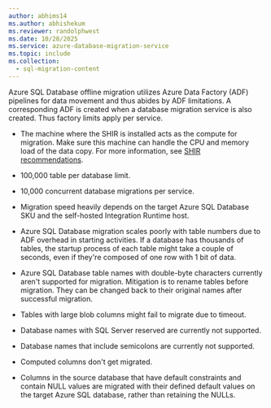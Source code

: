```yaml
---
author: abhims14
ms.author: abhishekum
ms.reviewer: randolphwest
ms.date: 10/28/2025
ms.service: azure-database-migration-service
ms.topic: include
ms.collection:
  - sql-migration-content
---
```


Azure SQL Database offline migration utilizes Azure Data Factory (ADF) pipelines for data movement and thus abides by ADF limitations. A corresponding ADF is created when a database migration service is also created. Thus factory limits apply per service.

- The machine where the SHIR is installed acts as the compute for migration. Make sure this machine can handle the CPU and memory load of the data copy. For more information, see [SHIR recommendations](/azure/data-factory/create-self-hosted-integration-runtime).

- 100,000 table per database limit.

- 10,000 concurrent database migrations per service.

- Migration speed heavily depends on the target Azure SQL Database SKU and the self-hosted Integration Runtime host.

- Azure SQL Database migration scales poorly with table numbers due to ADF overhead in starting activities. If a database has thousands of tables, the startup process of each table might take a couple of seconds, even if they're composed of one row with 1 bit of data.

- Azure SQL Database table names with double-byte characters currently aren't supported for migration. Mitigation is to rename tables before migration. They can be changed back to their original names after successful migration.

- Tables with large blob columns might fail to migrate due to timeout.

- Database names with SQL Server reserved are currently not supported.

- Database names that include semicolons are currently not supported.

- Computed columns don't get migrated.

- Columns in the source database that have default constraints and contain NULL values are migrated with their defined default values on the target Azure SQL database, rather than retaining the NULLs.
